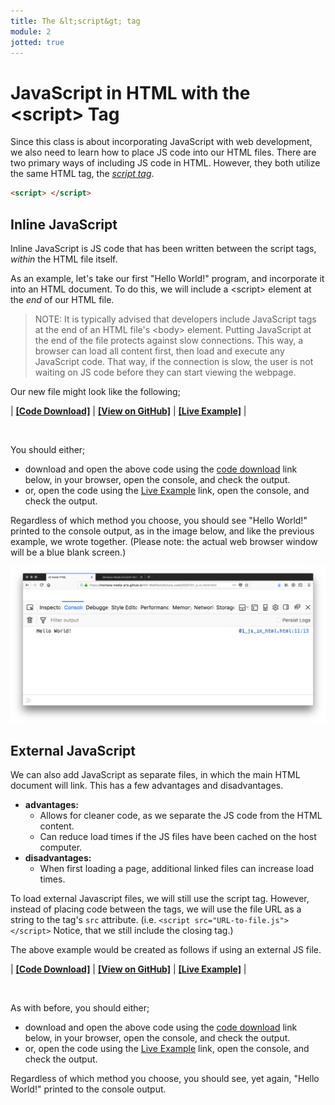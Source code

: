 ```yaml
---
title: The &lt;script&gt; tag
module: 2
jotted: true
---
```


# JavaScript in HTML with the &lt;script&gt; Tag

Since this class is about incorporating JavaScript with web development, we also need to learn how to place JS code into our HTML files. There are two primary ways of including JS code in HTML. However, they both utilize the same HTML tag, the [_script tag_](https://developer.mozilla.org/en-US/docs/Web/HTML/Element/script).

```html
<script> </script>
```

## Inline JavaScript

Inline JavaScript is JS code that has been written between the script tags, _within_ the HTML file itself.

As an example, let's take our first "Hello World!" program, and incorporate it into an HTML document. To do this, we will include a &lt;script&gt; element at the _end_ of our HTML file.

> NOTE: It is typically advised that developers include JavaScript tags at the end of an HTML file's &lt;body&gt; element. Putting JavaScript at the end of the file protects against slow connections. This way, a browser can load all content first, then load and execute any JavaScript code. That way, if the connection is slow, the user is not waiting on JS code before they can start viewing the webpage.

Our new file might look like the following;

<div id="jotted-demo-1" class="jotted-theme-stacked"></div>

<script>
    new Jotted(document.querySelector("#jotted-demo-1"), {
    files: [
        {
            type: "html",
            hide: false,
            url:"https://raw.githubusercontent.com/Montana-Media-Arts/441-WebTech/master/lecture_code/02/01/01_js_in_html.html"
        }
    ],
    showBlank: false,
    showResult: false,
    runScripts: true,
    plugins: [
        { name: 'ace', options: { "maxLines": 50 } },
        // { name: 'console', options: { autoClear: true } },
    ]
});
</script>



| [**[Code Download]**](https://github.com/Montana-Media-Arts/441-WebTech/raw/master/lecture_code/02/01/01_js_in_html.html.zip) | [**[View on GitHub]**](https://github.com/Montana-Media-Arts/441-WebTech/tree/master/lecture_code/02/01/01_js_in_html.html) | [**[Live Example]**](https://montana-media-arts.github.io/441-WebTech/lecture_code/02/01/01_js_in_html.html) |

<br />


You should either;

- download and open the above code using the [code download](https://github.com/Montana-Media-Arts/441-WebTech/raw/master/lecture_code/02/01/01_js_in_html.html.zip) link below, in your browser, open the console, and check the output.
- or, open the code using the [Live Example](https://montana-media-arts.github.io/441-WebTech/lecture_code/02/01/01_js_in_html.html) link, open the console, and check the output.

Regardless of which method you choose, you should see "Hello World!" printed to the console output, as in the image below, and like the previous example, we wrote together. (Please note: the actual web browser window will be a blue blank screen.)


![Example of 'Hello World!' in browser console](../imgs/js_in_html.png "Example of 'Hello World!' in browser console")


## External JavaScript

We can also add JavaScript as separate files, in which the main HTML document will link. This has a few advantages and disadvantages.

- **advantages:**
    - Allows for cleaner code, as we separate the JS code from the HTML content.
    - Can reduce load times if the JS files have been cached on the host computer.
- **disadvantages:**
    - When first loading a page, additional linked files can increase load times.

To load external Javascript files, we will still use the script tag. However, instead of placing code between the tags, we will use the file URL as a string to the tag's `src` attribute. (i.e. `<script src="URL-to-file.js"></script>` Notice, that we still include the closing tag.)

The above example would be created as follows if using an external JS file.

<div id="jotted-demo-2" class="jotted-theme-stacked"></div>

<script>
    new Jotted(document.querySelector("#jotted-demo-2"), {
    files: [
        {
            type: "html",
            hide: false,
            url:"https://raw.githubusercontent.com/Montana-Media-Arts/441-WebTech/master/lecture_code/02/02/02_js_outside_html.html"
        },
        {
            type: "js",
            hide: false,
            url:"https://raw.githubusercontent.com/Montana-Media-Arts/441-WebTech/master/lecture_code/02/02/script.js"
        }
    ],
    showBlank: false,
    showResult: false,
    runScripts: false,
    plugins: [
        { name: 'ace', options: { "maxLines": 50 } },
        { name: 'console', options: { autoClear: false } },
    ]
});
</script>


| [**[Code Download]**](https://github.com/Montana-Media-Arts/441-WebTech/raw/master/lecture_code/02/02/02_js_outside_html.zip) | [**[View on GitHub]**](https://github.com/Montana-Media-Arts/441-WebTech/tree/master/lecture_code/02/02/) | [**[Live Example]**](https://montana-media-arts.github.io/441-WebTech/lecture_code/02/02/02_js_outside_html.html) |

<br />


As with before, you should either;

- download and open the above code using the [code download](https://github.com/Montana-Media-Arts/441-WebTech/raw/master/lecture_code/02/02/02_js_outside_html.zip) link below, in your browser, open the console, and check the output.
- or, open the code using the [Live Example](https://montana-media-arts.github.io/441-WebTech/lecture_code/02/02/02_js_outside_html.html) link, open the console, and check the output.

Regardless of which method you choose, you should see, yet again, "Hello World!" printed to the console output.
